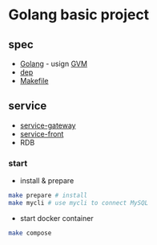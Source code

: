 # Golang basic project

## spec
- [Golang](https://golang.org/) - usign [GVM](https://github.com/moovweb/gvm)
- [dep](https://github.com/golang/dep)
- [Makefile](https://wiki.openoffice.org/wiki/MakeFile)

## service
- [service-gateway](./service-gateway)
- [service-front](./service-front)
- RDB

### start
- install & prepare
```bash
make prepare # install
make mycli # use mycli to connect MySQL
```
- start docker container
```bash
make compose
```